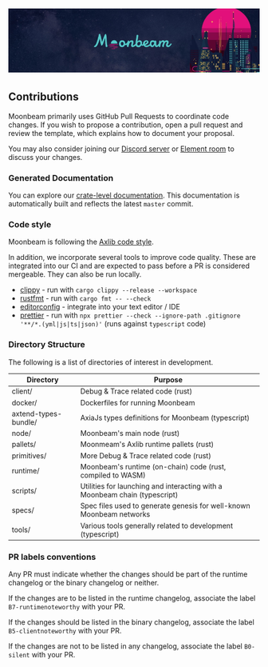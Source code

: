 # ![Moonbeam](media/axtend-cover.jpg)

## Contributions

Moonbeam primarily uses GitHub Pull Requests to coordinate code changes. If you wish to propose a
contribution, open a pull request and review the template, which explains how to document your
proposal.

You may also consider joining our [Discord server](https://discord.gg/PfpUATX) or
[Element room](https://app.element.io/#/room/#axtend:matrix.org) to discuss your changes.

### Generated Documentation

You can explore our [crate-level documentation](https://purestake.github.io/axtend).
This documentation is
automatically built and reflects the latest `master` commit.

### Code style

Moonbeam is following the
[Axlib code style](https://github.com/paritytech/axlib/blob/master/docs/STYLE_GUIDE.md).

In addition, we incorporate several tools to improve code quality. These are integrated into our CI
and are expected to pass before a PR is considered mergeable. They can also be run locally.

* [clippy](https://github.com/rust-lang/rust-clippy) - run with `cargo clippy --release --workspace`
* [rustfmt](https://github.com/rust-lang/rustfmt) - run with `cargo fmt -- --check`
* [editorconfig](https://editorconfig.org/) - integrate into your text editor / IDE
* [prettier](https://prettier.io/) - run with `npx prettier --check --ignore-path .gitignore '**/*.(yml|js|ts|json)'` (runs against `typescript` code)

### Directory Structure

The following is a list of directories of interest in development.

|Directory              |Purpose                                                                     |
| --------------------- | -------------------------------------------------------------------------- |
|client/                | Debug & Trace related code (rust)                                          |
|docker/                | Dockerfiles for running Moonbeam                                           |
|axtend-types-bundle/ | AxiaJs types definitions for Moonbeam (typescript)                     |
|node/                  | Moonbeam's main node (rust)                                                |
|pallets/               | Moonmeam's Axlib runtime pallets (rust)                                |
|primitives/            | More Debug & Trace related code (rust)                                     |
|runtime/               | Moonbeam's runtime (on-chain) code (rust, compiled to WASM)                |
|scripts/               | Utilities for launching and interacting with a Moonbeam chain (typescript) |
|specs/                 | Spec files used to generate genesis for well-known Moonbeam networks       |
|tools/                 | Various tools generally related to development (typescript)                |

### PR labels conventions

Any PR must indicate whether the changes should be part of the runtime changelog or the binary changelog or neither.

If the changes are to be listed in the runtime changelog, associate the label `B7-runtimenoteworthy` with your PR.

If the changes should be listed in the binary changelog, associate the label `B5-clientnoteworthy` with your PR.

If the changes are not to be listed in any changelog, associate the label `B0-silent` with your PR.
